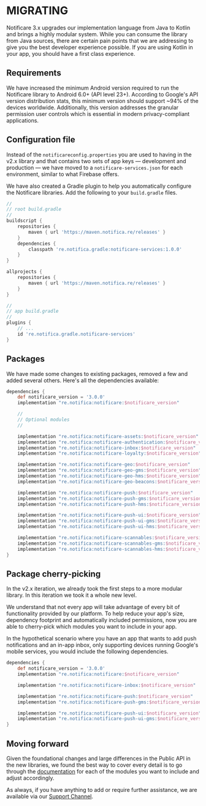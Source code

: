 # MIGRATING

Notificare 3.x upgrades our implementation language from Java to Kotlin and brings a highly modular system.
While you can consume the library from Java sources, there are certain pain points that we are addressing to give you the best developer experience possible. If you are using Kotlin in your app, you should have a first class experience.

## Requirements

We have increased the minimum Android version required to run the Notificare library to Android 6.0+ (API level 23+). According to Google's API version distribution stats, this minimum version should support ~94% of the devices worldwide. Additionally, this version addresses the granular permission user controls which is essential in modern privacy-compliant applications.

## Configuration file

Instead of the `notificareconfig.properties` you are used to having in the v2.x library and that contains two sets of app keys — development and production — we have moved to a `notificare-services.json` for each environment, similar to what Firebase offers.

We have also created a Gradle plugin to help you automatically configure the Notificare libraries. Add the following to your `build.gradle` files.

```gradle
//
// root build.gradle
//
buildscript {
    repositories {
        maven { url 'https://maven.notifica.re/releases' }
    }
    dependencies {
        classpath 're.notifica.gradle:notificare-services:1.0.0'
    }
}

allprojects {
    repositories {
        maven { url 'https://maven.notifica.re/releases' }
    }
}

//
// app build.gradle
//
plugins {
    // ...
    id 're.notifica.gradle.notificare-services'
}
```

## Packages

We have made some changes to existing packages, removed a few and added several others. Here's all the dependencies available:

```gradle
dependencies {
    def notificare_version = '3.0.0'
    implementation "re.notifica:notificare:$notificare_version"

    //
    // Optional modules
    //

    implementation "re.notifica:notificare-assets:$notificare_version"
    implementation "re.notifica:notificare-authentication:$notificare_version"
    implementation "re.notifica:notificare-inbox:$notificare_version"
    implementation "re.notifica:notificare-loyalty:$notificare_version"

    implementation "re.notifica:notificare-geo:$notificare_version"
    implementation "re.notifica:notificare-geo-gms:$notificare_version"         // Enable support for Google Mobile Services.
    implementation "re.notifica:notificare-geo-hms:$notificare_version"         // Enable support for Huawei Mobile Services.
    implementation "re.notifica:notificare-geo-beacons:$notificare_version"     // Enable support for beacons detection.

    implementation "re.notifica:notificare-push:$notificare_version"
    implementation "re.notifica:notificare-push-gms:$notificare_version"        // Enable support for Google Mobile Services.
    implementation "re.notifica:notificare-push-hms:$notificare_version"        // Enable support for Huawei Mobile Services.

    implementation "re.notifica:notificare-push-ui:$notificare_version"
    implementation "re.notifica:notificare-push-ui-gms:$notificare_version"     // Enable support for Google Mobile Services.
    implementation "re.notifica:notificare-push-ui-hms:$notificare_version"     // Enable support for Huawei Mobile Services.

    implementation "re.notifica:notificare-scannables:$notificare_version"
    implementation "re.notifica:notificare-scannables-gms:$notificare_version"  // Enable support for Google Mobile Services.
    implementation "re.notifica:notificare-scannables-hms:$notificare_version"  // Enable support for Huawei Mobile Services.
}
```

## Package cherry-picking

In the v2.x iteration, we already took the first steps to a more modular library. In this iteration we took it a whole new level.

We understand that not every app will take advantage of every bit of functionality provided by our platform. To help reduce your app's size, dependency footprint and automatically included permissions, now you are able to cherry-pick which modules you want to include in your app.

In the hypothetical scenario where you have an app that wants to add push notifications and an in-app inbox, only supporting devices running Google's mobile services, you would include the following dependencies.

```gradle
dependencies {
    def notificare_version = '3.0.0'
    implementation "re.notifica:notificare:$notificare_version"

    implementation "re.notifica:notificare-inbox:$notificare_version"

    implementation "re.notifica:notificare-push:$notificare_version"
    implementation "re.notifica:notificare-push-gms:$notificare_version"

    implementation "re.notifica:notificare-push-ui:$notificare_version"
    implementation "re.notifica:notificare-push-ui-gms:$notificare_version"
}
```

## Moving forward

Given the foundational changes and large differences in the Public API in the new libraries, we found the best way to cover every detail is to go through the [documentation](https://docs.notifica.re/sdk/v3/android/implementation) for each of the modules you want to include and adjust accordingly.

As always, if you have anything to add or require further assistance, we are available via our [Support Channel](mailto:support@notifica.re).
